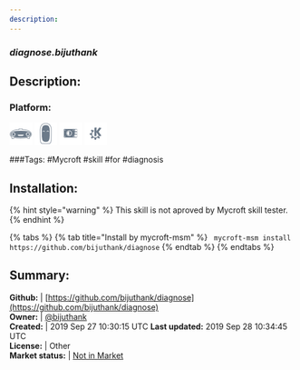 ```yaml
---
description: 
---
```


### _diagnose.bijuthank_  
## Description:  
  
### Platform:  
 ![Mark I](../.gitbook/assets/mark-1-icon.png)  ![Mark II](../.gitbook/assets/mark-2-icon.png)  ![Picroft](../.gitbook/assets/picroft-icon.png)  ![plasmoid](../.gitbook/assets/kde.png)   
  
###Tags: \#Mycroft \#skill \#for \#diagnosis   
## Installation:  
{% hint style="warning" %}
This skill is not aproved by Mycroft skill tester.
{% endhint %}
    
{% tabs %}
{% tab title="Install by mycroft-msm" %}
``` mycroft-msm install https://github.com/bijuthank/diagnose```
{% endtab %}
  {% endtabs %}
    
## Summary:  
**Github:** | [https://github.com/bijuthank/diagnose](https://github.com/bijuthank/diagnose)  
**Owner:** | [@bijuthank](https://github.com/bijuthank)  
**Created:** | 2019 Sep 27 10:30:15 UTC  **Last updated:** 2019 Sep 28 10:34:45 UTC  
**License:** | Other  
**Market status:** | [Not in Market](https://market.mycroft.ai/skill/)  
